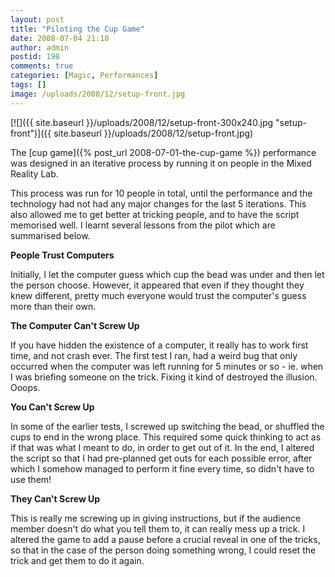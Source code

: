 ```yaml
---
layout: post
title: "Piloting the Cup Game"
date: 2008-07-04 21:18
author: admin
postid: 198
comments: true
categories: [Magic, Performances]
tags: []
image: /uploads/2008/12/setup-front.jpg
---
```

[![]({{ site.baseurl }}/uploads/2008/12/setup-front-300x240.jpg "setup-front")]({{ site.baseurl }}/uploads/2008/12/setup-front.jpg)

The [cup game]({% post_url 2008-07-01-the-cup-game %}) performance was designed in an iterative process by running it on people in the Mixed Reality Lab.

This process was run for 10 people in total, until the performance and the technology had not had any major changes for the last 5 iterations. This also allowed me to get better at tricking people, and to have the script memorised well. I learnt several lessons from the pilot which are summarised below.

**People Trust Computers**

Initially, I let the computer guess which cup the bead was under and then let the person choose. However, it appeared that even if they thought they knew different, pretty much everyone would trust the computer's guess more than their own.

**The Computer Can't Screw Up**

If you have hidden the existence of a computer, it really has to work first time, and not crash ever. The first test I ran, had a weird bug that only occurred when the computer was left running for 5 minutes or so - ie. when I was briefing someone on the trick. Fixing it kind of destroyed the illusion. Ooops.

**You Can't Screw Up**

In some of the earlier tests, I screwed up switching the bead, or shuffled the cups to end in the wrong place. This required some quick thinking to act as if that was what I meant to do, in order to get out of it. In the end, I altered the script so that I had pre-planned get outs for each possible error, after which I somehow managed to perform it fine every time, so didn't have to use them!

**They Can't Screw Up**

This is really me screwing up in giving instructions, but if the audience member doesn't do what you tell them to, it can really mess up a trick. I altered the game to add a pause before a crucial reveal in one of the tricks, so that in the case of the person doing something wrong, I could reset the trick and get them to do it again.

